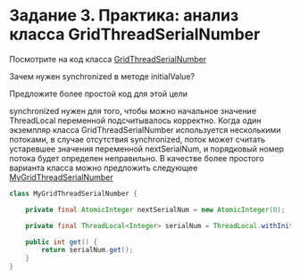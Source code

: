 # Задание 3. Практика: анализ класса GridThreadSerialNumber #

Посмотрите на код класса [GridThreadSerialNumber](https://github.com/apache/ignite/blob/da8a6bb4756c998aa99494d395752be96d841ec8/modules/core/src/test/java/org/apache/ignite/session/GridThreadSerialNumber.java)

Зачем нужен synchronized в методе initialValue?

Предложите более простой код для этой цели

synchronized нужен для того, чтобы можно начальное значение ThreadLocal переменной подсчитывалось корректно.
Когда один экземпляр класса GridThreadSerialNumber используется несколькими потоками, в случае отсутствия
synchronized, поток может считать устаревшее значения переменной nextSerialNum, и порядковый номер потока
будет определен неправильно.
В качестве более простого варианта класса можно предложить следующее [MyGridThreadSerialNumber](./MyGridThreadSerialNumber.java)

```java
class MyGridThreadSerialNumber {

    private final AtomicInteger nextSerialNum = new AtomicInteger(0);

    private final ThreadLocal<Integer> serialNum = ThreadLocal.withInitial(nextSerialNum::getAndIncrement);

    public int get() {
        return serialNum.get();
    }
}
```
